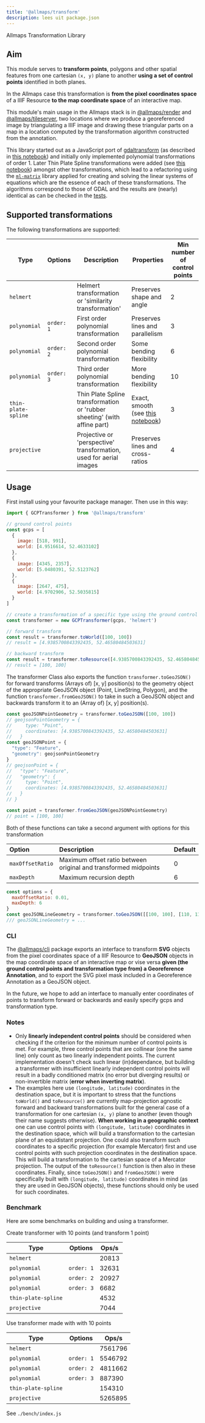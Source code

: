 ```yaml
---
title: '@allmaps/transform'
description: lees uit package.json
---
```


Allmaps Transformation Library

## Aim

This module serves to **transform points**, polygons and other spatial features from one cartesian `(x, y)` plane to another **using a set of control points** identified in both planes.

In the Allmaps case this transformation is **from the pixel coordinates space** of a IIIF Resource **to the map coordinate space** of an interactive map.

This module's main usage in the Allmaps stack is in [@allmaps/render](../render) and [@allmaps/tileserver](../../apps/tileserver/), two locations where we produce a georeferenced image by triangulating a IIIF image and drawing these triangular parts on a map in a location computed by the transformation algorithm constructed from the annotation.

This library started out as a JavaScript port of [gdaltransform](https://gdal.org/programs/gdaltransform.html) (as described in [this notebook](https://observablehq.com/@bertspaan/gdaltransform?collection=@bertspaan/iiif-maps)) and initially only implemented polynomial transformations of order 1. Later Thin Plate Spline transformations were added (see [this notebook](https://observablehq.com/d/0b57d3b587542794)) amongst other transformations, which lead to a refactoring using the [`ml-matrix`](https://github.com/mljs/matrix) library applied for creating and solving the linear systems of equations which are the essence of each of these transformations. The algorithms correspond to those of GDAL and the results are (nearly) identical as can be checked in the [tests](./test/test-transform.js).

## Supported transformations

The following transformations are supported:

| Type                | Options    | Description                                           | Properties                                                       | Min number of control points |
| ------------------- | ---------- | ----------------------------------------------------- | ---------------------------------------------------------------- | -------------------- |
| `helmert`           |            | Helmert transformation or 'similarity transformation' | Preserves shape and angle  |   2                   |
| `polynomial`        | `order: 1` | First order polynomial transformation                 | Preserves lines and parallelism                                                                 |   3                  |
| `polynomial`        | `order: 2` | Second order polynomial transformation                | Some bending flexibility                                                                 | 6                     |
| `polynomial`        | `order: 3` | Third order polynomial transformation                 | More bending flexibility                                                                 |  10                    |
| `thin-plate-spline` |            | Thin Plate Spline transformation or 'rubber sheeting' (with affine part) | Exact, smooth (see [this notebook](https://observablehq.com/d/0b57d3b587542794)) |  3                    |
| `projective`        |            | Projective or 'perspective' transformation, used for aerial images              | Preserves lines and cross-ratios                                         |  4                    |

## Usage

First install using your favourite package manager. Then use in this way:

```js
import { GCPTransformer } from '@allmaps/transform'

// ground control points
const gcps = [
  {
    image: [518, 991],
    world: [4.9516614, 52.4633102]
  },
  {
    image: [4345, 2357],
    world: [5.0480391, 52.5123762]
  },
  {
    image: [2647, 475],
    world: [4.9702906, 52.5035815]
  }
]

// create a transformation of a specific type using the ground control points
const transformer = new GCPTransformer(gcps, 'helmert')

// forward transform
const result = transformer.toWorld([100, 100])
// result = [4.9385700843392435, 52.46580484503631]

// backward transform
const result = transformer.toResource([4.9385700843392435, 52.46580484503631])
// result = [100, 100]
```

The transformer Class also exports the function `transformer.toGeoJSON()` for forward transforms (Arrays of) [x, y] position(s) to the geometry object of the appropriate GeoJSON object (Point, LineString, Polygon), and the function `transformer.fromGeoJSON()` to take in such a GeoJSON object and backwards transform it to an (Array of) [x, y] position(s).

```js
const geoJSONPointGeometry = transformer.toGeoJSON([100, 100])
// geojsonPointGeometry = {
//     type: "Point",
//     coordinates: [4.9385700843392435, 52.46580484503631]
//   }
const geoJSONPoint = {
  "type": "Feature",
  "geometry": geojsonPointGeometry
}
// geojsonPoint = {
//   "type": "Feature",
//   "geometry": {
//     type: "Point",
//     coordinates: [4.9385700843392435, 52.46580484503631]
//   }
// }

const point = transformer.fromGeoJSON(geoJSONPointGeometry)
// point = [100, 100]
```

Both of these functions can take a second argument with options for this transformation

| Option           | Description                                                     | Default
|:-----------------|:----------------------------------------------------------------|:--------
| `maxOffsetRatio` | Maximum offset ratio between original and transformed midpoints | 0
| `maxDepth`       | Maximum recursion depth                                         | 6

```js
const options = {
  maxOffsetRatio: 0.01,
  maxDepth: 6
}
const geoJSONLineGeometry = transformer.toGeoJSON([[100, 100], [110, 115], [120, 170]], options)
/// geoJSONLineGeometry = ...
```

### CLI

The [@allmaps/cli](../../apps/cli/) package exports an interface to transform **SVG** objects from the pixel coordinates space of a IIIF Resource to **GeoJSON** objects in the map coordinate space of an interactive map or vise versa **given (the ground control points and transformation type from) a Georeference Annotation**, and to export the SVG pixel mask included in a Georeference Annotation as a GeoJSON object.

In the future, we hope to add an interface to manually enter coordinates of points to transform forward or backwards and easily specify gcps and transformation type.

### Notes

- Only **linearly independent control points** should be considered when checking if the criterion for the minimum number of control points is met. For example, three control points that are collinear (one the same line) only count as two linearly independent points. The current implementation doesn't check such linear (in)dependance, but building a transformer with insufficient linearly independent control points will result in a badly conditioned matrix (no error but diverging results) or non-invertible matrix (**error when inverting matrix**).
- The examples here use `(longitude, latitude)` coordinates in the destination space, but it is important to stress that the functions `toWorld()` and `toResource()` are currently map-projection agnostic forward and backward transformations built for the general case of a transformation for one cartesian `(x, y)` plane to another (even though their name suggests otherwise). **When working in a geographic context** one can use control points with `(longitude, latitude)` coordinates in the destination space, which will build a transformation to the cartesian plane of an equidistant projection.  One could also transform such coordinates to a specific projection (for example Mercator) first and use control points with such projection coordinates in the destination space. This will build a transformation to the cartesian space of a Mercator projection. The output of the `toResource()` function is then also in these coordinates. Finally, since `toGeoJSON()` and `fromGeoJSON()` were specifically built with `(longitude, latitude)` coordinates in mind (as they are used in GeoJSON objects), these functions should only be used for such coordinates.

### Benchmark

Here are some benchmarks on building and using a transformer.

Create transformer with 10 points (and transform 1 point)

| Type                | Options    | Ops/s |
| ------------------- | ---------- | ----- |
| `helmert`           |            | 20813 |
| `polynomial`        | `order: 1` | 32631 |
| `polynomial`        | `order: 2` | 20927 |
| `polynomial`        | `order: 3` | 6682  |
| `thin-plate-spline` |            | 4532  |
| `projective`        |            | 7044  |

Use transformer made with with 10 points

| Type                | Options    | Ops/s   |
| ------------------- | ---------- | ------- |
| `helmert`           |            | 7561796 |
| `polynomial`        | `order: 1` | 5546792 |
| `polynomial`        | `order: 2` | 4811662 |
| `polynomial`        | `order: 3` | 887390  |
| `thin-plate-spline` |            | 154310  |
| `projective`        |            | 5265895 |

See `./bench/index.js`
